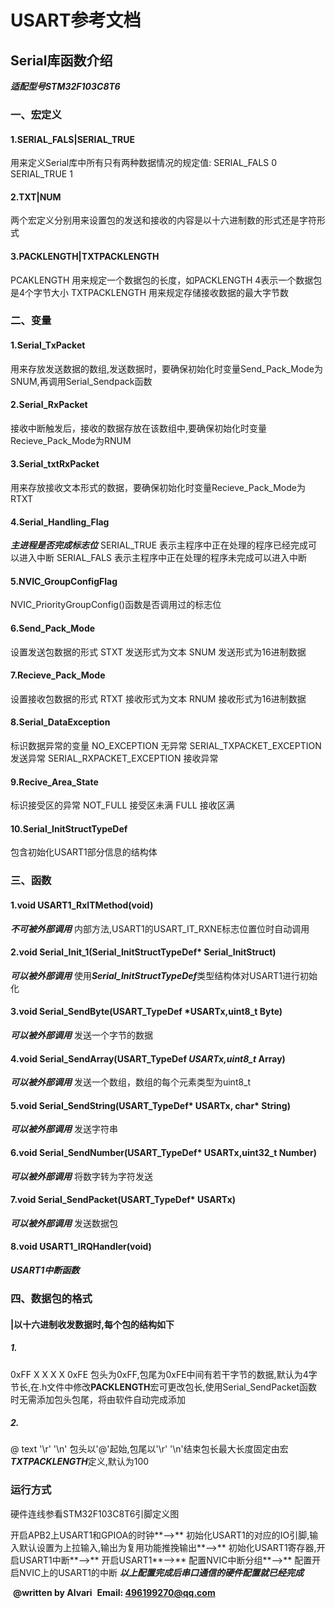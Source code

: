 # USART参考文档
## Serial库函数介绍
***适配型号STM32F103C8T6***

### 一、宏定义
#### 1.SERIAL_FALS|SERIAL_TRUE
用来定义Serial库中所有只有两种数据情况的规定值:
SERIAL_FALS 0
SERIAL_TRUE 1
#### 2.TXT|NUM
两个宏定义分别用来设置包的发送和接收的内容是以十六进制数的形式还是字符形式
#### 3.PACKLENGTH|TXTPACKLENGTH
PCAKLENGTH 用来规定一个数据包的长度，如PACKLENGTH 4表示一个数据包是4个字节大小
TXTPACKLENGTH 用来规定存储接收数据的最大字节数
### 二、变量
#### 1.Serial_TxPacket
用来存放发送数据的数组,发送数据时，要确保初始化时变量Send_Pack_Mode为SNUM,再调用Serial_Sendpack函数
#### 2.Serial_RxPacket
接收中断触发后，接收的数据存放在该数组中,要确保初始化时变量Recieve_Pack_Mode为RNUM
#### 3.Serial_txtRxPacket
用来存放接收文本形式的数据，要确保初始化时变量Recieve_Pack_Mode为RTXT
#### 4.Serial_Handling_Flag
***主进程是否完成标志位***
SERIAL_TRUE 表示主程序中正在处理的程序已经完成可以进入中断
SERIAL_FALS 表示主程序中正在处理的程序未完成可以进入中断
#### 5.NVIC_GroupConfigFlag
NVIC_PriorityGroupConfig()函数是否调用过的标志位
#### 6.Send_Pack_Mode
设置发送包数据的形式
STXT 发送形式为文本
SNUM 发送形式为16进制数据
#### 7.Recieve_Pack_Mode
设置接收包数据的形式
RTXT 接收形式为文本
RNUM 接收形式为16进制数据
#### 8.Serial_DataException
标识数据异常的变量
NO_EXCEPTION 无异常
SERIAL_TXPACKET_EXCEPTION 发送异常
SERIAL_RXPACKET_EXCEPTION 接收异常
#### 9.Recive_Area_State
标识接受区的异常
NOT_FULL 接受区未满
FULL 接收区满
#### 10.Serial_InitStructTypeDef
包含初始化USART1部分信息的结构体
### 三、函数
#### 1.void USART1_RxITMethod(void)
***不可被外部调用***
内部方法,USART1的USART_IT_RXNE标志位置位时自动调用
#### 2.void Serial_Init_1(Serial_InitStructTypeDef* Serial_InitStruct)
***可以被外部调用***
使用***Serial_InitStructTypeDef***类型结构体对USART1进行初始化
#### 3.void Serial_SendByte(USART_TypeDef *USARTx,uint8_t Byte)
***可以被外部调用***
发送一个字节的数据
#### 4.void Serial_SendArray(USART_TypeDef *USARTx,uint8_t* Array)
***可以被外部调用***
发送一个数组，数组的每个元素类型为uint8_t
#### 5.void Serial_SendString(USART_TypeDef* USARTx, char* String)
***可以被外部调用***
发送字符串
#### 6.void Serial_SendNumber(USART_TypeDef* USARTx,uint32_t Number)
***可以被外部调用***
将数字转为字符发送
#### 7.void Serial_SendPacket(USART_TypeDef* USARTx)
***可以被外部调用***
发送数据包
#### 8.void USART1_IRQHandler(void)
***USART1中断函数***

### 四、数据包的格式
#### |以十六进制收发数据时,每个包的结构如下
##### 1.
0xFF X X X X 0xFE
包头为0xFF,包尾为0xFE中间有若干字节的数据,默认为4字节长,在.h文件中修改**PACKLENGTH**宏可更改包长,使用Serial_SendPacket函数时无需添加包头包尾，将由软件自动完成添加

##### 2.
@ text '\r' '\n'
包头以'@'起始,包尾以'\r' '\n'结束包长最大长度固定由宏***TXTPACKLENGTH***定义,默认为100
### 运行方式
硬件连线参看STM32F103C8T6引脚定义图

开启APB2上USART1和GPIOA的时钟**-->**
初始化USART1的对应的IO引脚,输入默认设置为上拉输入,输出为复用功能推挽输出**-->**
初始化USART1寄存器,开启USART1中断**-->**
开启USART1**-->**
配置NVIC中断分组**-->**
配置开启NVIC上的USART1的中断
***以上配置完成后串口通信的硬件配置就已经完成***



​													**@written by Alvari**
​											  **Email: 496199270@qq.com**	
